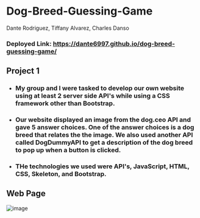 # Dog-Breed-Guessing-Game
Dante Rodriguez, Tiffany Alvarez, Charles Danso
### Deployed Link: https://dante6997.github.io/dog-breed-guessing-game/
## Project 1
- ### My group and I were tasked to develop our own website using at least 2 server side  API's while using a CSS framework other than Bootstrap.
- ### Our website displayed an image from the dog.ceo API and gave 5 answer choices. One of the answer choices is a dog breed that relates the the image. We also used another API called DogDummyAPI to get a description of the dog breed to pop up when a button is clicked.
- ### THe technologies we used were API's, JavaScript, HTML, CSS, Skeleton, and Bootstrap. 

## Web Page
![image](https://user-images.githubusercontent.com/106883670/181644270-7b1cbfcf-6333-4db6-a27f-de5b778e1bbb.png)
